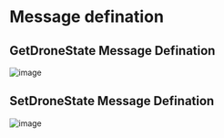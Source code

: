 # Message defination
## GetDroneState Message Defination
![image](https://user-images.githubusercontent.com/45313904/166196290-bf4b15ea-e4f3-4623-814c-f64f5a207b07.png)
## SetDroneState Message Defination 
![image](https://user-images.githubusercontent.com/45313904/166196815-fbdda522-c991-4c82-80ba-ee7365387209.png)
